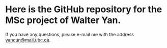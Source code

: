 # Here is the GitHub repository for the MSc project of Walter Yan. 
If you have any questions, please e-mail me with the address yancun@mail.ubc.ca.
